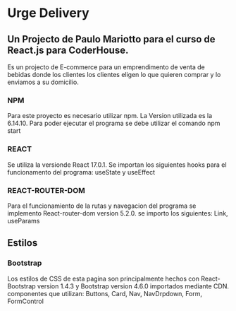 # Urge Delivery



## Un Projecto de Paulo Mariotto para el curso de React.js para CoderHouse.

Es un projecto de E-commerce para un emprendimento de venta de bebidas donde los clientes
los clientes eligen lo que quieren comprar y lo enviamos a su domicilio.

### NPM

Para este proyecto es necesario utilizar npm. La Version utilizada es la 6.14.10. Para poder ejecutar el programa
se debe utilizar el comando npm start

### REACT

Se utiliza la versionde React 17.0.1. Se importan los siguientes hooks para el funcionamento del programa: useState y useEffect

### REACT-ROUTER-DOM

Para el funcionamiento de la rutas y navegacion del programa se implemento React-router-dom version 5.2.0. se importo los siguientes: Link, useParams

## Estilos

### Bootstrap

Los estilos de CSS de esta pagina son principalmente hechos con React-Bootstrap version 1.4.3 y Bootstrap version 4.6.0 importados mediante CDN. componentes que utilizan: Buttons, Card, Nav, NavDrpdown, Form, FormControl